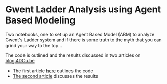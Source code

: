 # Gwent Ladder Analysis using Agent Based Modeling

Two notebooks, one to set up an Agent Based Model (ABM) to analyze Gwent's Ladder system and if there is some truth to the myth that you can grind your way to the top...

The code is outlined and the results discussed in two articles on  [blog.4DCu.be](https://blog.4dcu.be/)

  * The first article [here](https://blog.4dcu.be/programming/games/2020/11/11/Gwent-Pro-Rank-ABM.html) outlines the code 
  * [The second article](https://blog.4dcu.be/programming/games/2020/11/11/Gwent-Pro-Rank-ABM_2.html) discusses the results


